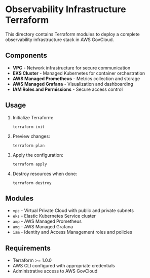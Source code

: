 # Observability Infrastructure Terraform

This directory contains Terraform modules to deploy a complete observability infrastructure stack in AWS GovCloud.

## Components

- **VPC** - Network infrastructure for secure communication
- **EKS Cluster** - Managed Kubernetes for container orchestration
- **AWS Managed Prometheus** - Metrics collection and storage
- **AWS Managed Grafana** - Visualization and dashboarding
- **IAM Roles and Permissions** - Secure access control

## Usage

1. Initialize Terraform:
   ```
   terraform init
   ```

2. Preview changes:
   ```
   terraform plan
   ```

3. Apply the configuration:
   ```
   terraform apply
   ```

4. Destroy resources when done:
   ```
   terraform destroy
   ```

## Modules

- `vpc` - Virtual Private Cloud with public and private subnets
- `eks` - Elastic Kubernetes Service cluster
- `amp` - AWS Managed Prometheus
- `amg` - AWS Managed Grafana
- `iam` - Identity and Access Management roles and policies

## Requirements

- Terraform >= 1.0.0
- AWS CLI configured with appropriate credentials
- Administrative access to AWS GovCloud